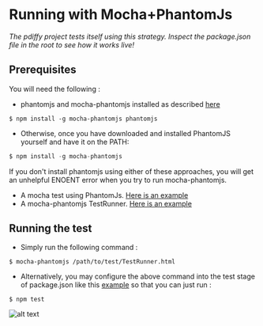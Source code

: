 # Running with Mocha+PhantomJs
_The pdiffy project tests itself using this strategy. Inspect the package.json file in the root to see how it works live!_

## Prerequisites
You will need the following :
* phantomjs and mocha-phantomjs installed as described [here](https://github.com/metaskills/mocha-phantomjs)
```
$ npm install -g mocha-phantomjs phantomjs
```
* Otherwise, once you have downloaded and installed PhantomJS yourself and have it on the PATH:
```javascript
$ npm install -g mocha-phantomjs
```
If you don't install phantomjs using either of these approaches, you will get an unhelpful ENOENT error when you try to run mocha-phantomjs.

* A mocha test using PhantomJs. [Here is an example](https://raw.github.com/kennychua/pdiffy/master/js/test/pdiffy.test.js)
* A mocha-phantomjs TestRunner. [Here is an example](https://raw.github.com/kennychua/pdiffy/master/js/test/TestRunner.html)


## Running the test
* Simply run the following command :

```
$ mocha-phantomjs /path/to/test/TestRunner.html
```

* Alternatively, you may configure the above command into the test stage of package.json like this [example](https://raw.github.com/kennychua/pdiffy/master/package.json) so that you can just run :

```
$ npm test
```

![alt text](http://kennychua.net/wp-content/uploads/2013/08/XXX.png "XXXtest run screenshot")

